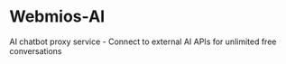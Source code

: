 # Webmios-AI
AI chatbot proxy service - Connect to external AI APIs for unlimited free conversations
